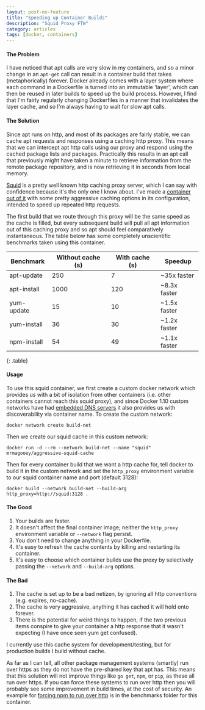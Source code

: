 ```yaml
---
layout: post-no-feature
title: "Speeding up Container Builds"
description: "Squid Proxy FTW"
category: articles
tags: [docker, containers]
---
```


#### The Problem

I have noticed that apt calls are very slow in my containers, and so a minor change in an `apt-get` call can result in a container build that takes (metaphorically) forever. Docker already comes with a layer system where each command in a Dockerfile is turned into an immutable 'layer', which can then be reused in later builds to speed up the build process. However, I find that I'm fairly regularly changing Dockerfiles in a manner that invalidates the layer cache, and so I'm always having to wait for slow apt calls.

#### The Solution

Since apt runs on http, and most of its packages are fairly stable, we can cache apt requests and responses using a caching http proxy. This means that we can intercept apt http calls using our proxy and respond using the cached package lists and packages. Practically this results in an apt call that previously might have taken a minute to retrieve information from the remote package repository, and is now retrieving it in seconds from local memory.

[Squid](http://www.squid-cache.org/) is a pretty well known http caching proxy server, which I can say with confidence because it's the only one I know about. I've made a [container out of it](https://github.com/mrmagooey/aggressive-squid-cache) with some pretty aggressive caching options in its configuration, intended to speed up repeated http requests.

The first build that we route through this proxy will be the same speed as the cache is filled, but every subsequent build will pull all apt information out of this caching proxy and so apt should feel comparatively instantaneous. The table below has some completely unscientific benchmarks taken using this container.

| Benchmark   | Without cache (s) | With cache (s) | Speedup      |
|-------------|-------------------|----------------|--------------|
| apt-update  |               250 |              7 | ~35x faster  |
| apt-install |              1000 |            120 | ~8.3x faster |
| yum-update  |                15 |             10 | ~1.5x faster |
| yum-install |                36 |             30 | ~1.2x faster |
| npm-install |                54 |             49 | ~1.1x faster |
{: .table}

#### Usage

To use this squid container, we first create a custom docker network which provides us with a bit of isolation from other containers (i.e. other containers cannot reach this squid proxy), and since Docker 1.10 custom networks have had [embedded DNS servers](https://docs.docker.com/engine/userguide/networking/configure-dns/) it also provides us with discoverability via container name. To create the custom network:

    docker network create build-net
    
Then we create our squid cache in this custom network:

    docker run -d --rm --network build-net --name "squid" mrmagooey/aggressive-squid-cache

Then for every container build that we want a http cache for, tell docker to build it in the custom network and set the `http_proxy` environment variable to our squid container name and port (default 3128):

    docker build --network build-net --build-arg http_proxy=http://squid:3128 .


#### The Good

1. Your builds are faster.
1. It doesn't affect the final container image; neither the `http_proxy` environment variable or `--network` flag persist.
1. You don't need to change anything in your Dockerfile.
1. It's easy to refresh the cache contents by killing and restarting its container.
1. It's easy to choose which container builds use the proxy by selectively passing the `--network` and `--build-arg` options.

#### The Bad

1. The cache is set up to be a bad netizen, by ignoring all http conventions (e.g. expires, no-cache).
1. The cache is very aggressive, anything it has cached it will hold onto forever.
1. There is the potential for weird things to happen, if the two previous items conspire to give your container a http response that it wasn't expecting (I have once seen yum get confused).

I currently use this cache system for development/testing, but for production builds I build without cache.

As far as I can tell, all other package management systems (smartly) run over https as they do not have the pre-shared key that apt has. This means that this solution will not improve things like `go get`, `npm`, or `pip`, as these all run over https. If you can force these systems to run over http then you will probably see some improvement in build times, at the cost of security. An example for [forcing npm to run over http](https://github.com/mrmagooey/aggressive-squid-cache/blob/master/benchmarks/npm-install-benchmark) is in the benchmarks folder for this container.
